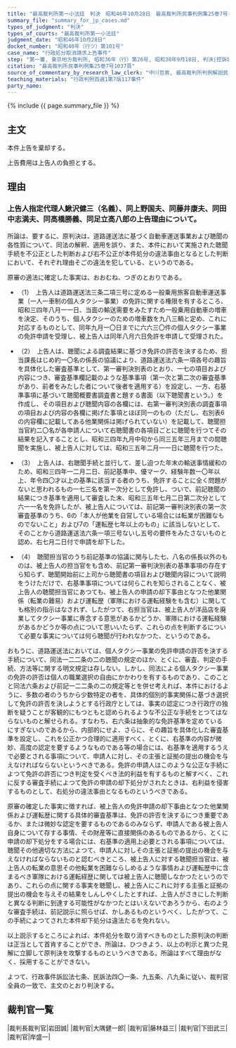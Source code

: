 ```yaml
---
title: "最高裁判所第一小法廷　判決　昭和46年10月28日　最高裁判所民事判例集25巻7号1037頁"
summary_file: "summary_for_jp_cases.md"
types_of_judgment: "判決"
types_of_courts: "最高裁判所第一小法廷"
judgment_date: "昭和46年10月28日"
docket_number: "昭和40年（行ツ）第101号"
case_name: "行政処分取消請求上告事件"
step: "第一審, 東京地方裁判所, 昭和36年（行）第26号, 昭和38年9月18日, 判決|控訴審, 東京高等裁判所, 昭和38年（ネ）第2341号, 昭和40年9月16日, 判決"
citation: "最高裁判所民事判例集25巻7号1037頁"
source_of_commentary_by_research_law_clerk: "中川哲男, 最高裁判所判例解説民事篇昭和46年度号619頁"
teaching_materials: "行政判例百選1第7版117事件"
party_name:
---
```




{% include {{ page.summary_file }}  %}






## 主文



本件上告を棄却する。

上告費用は上告人の負担とする。





## 理由



### 上告人指定代理人鰍沢健三（名義）、同上野国夫、同藤井康夫、同田中志満夫、同高橋勝義、同足立高八郎の上告理由について。

所論は、要するに、原判決は、道路運送法に基づく自動車運送事業および聴聞の各性質について、同法の解釈、適用を誤り、また、本件において実施された聴聞手続を不公正とした判断および右不公正が本件処分の違法事由となるとした判断において、それぞれ理由そごの違法を犯している、というのである。

原審の適法に確定した事実は、おおむね、つぎのとおりである。

- （1）　上告人は道路運送法三条二項三号に定める一般乗用旅客自動車運送事業（一人一車制の個人タクシー事業）の免許に関する権限を有するところ、昭和三四年八月一一日、当面の輸送需要をみたすため一般乗用自動車の増車を決定、そのうち、個人タクシーのための増車数を九八三輌と定め、これに対応するものとして、同年九月一〇日までに六六三〇件の個人タクシー事業の免許申請を受理し、被上告人は同年八月六日免許を申請して受理された。

- （2）　上告人は、聴聞による調査結果に基づき免許の許否を決するため、担当課長はじめ約一〇名の係長の協議により、道路運送法六条一項各号の趣旨を具体化した審査基準として、第一審判決別表のとおり、一七の項目および内容につき、審査基準欄記載のような基準事項（第一次と第二次の審査基準があり、前者をみたした者について後者を適用する）を設定し、一方、右基準事項に基づいて聴聞概要書調査書と題する書面（以下聴聞書という。）を作成し、その項目および聴聞内容の各欄には、右第一審判決別表の調査事項の項目および内容の各欄に掲げた事項とほぼ同一のもの（ただし、右別表6の内容欄に記載してある他業関係は掲げられていない）を記載して、聴聞担当官約二〇名が各申請人について右聴聞書の各項目ごとに聴聞を行つてその結果を記入することとし、昭和三四年九月中旬から同三五年三月までの間聴聞を実施し、被上告人に対しては、昭和三五年二月一一日に聴聞を行つた。

- （3）　上告人は、右聴聞手続と並行して、差し迫つた年末の輸送事情緩和のため、昭和三四年一二月二日、前記基準中、優マーク、経験年数一〇年以上、年令四〇才以上の基準に該当する者のうち、免許することに全く問題がないと思われるもの一七三名を第一次分として免許し、ついで、前記聴聞の結果につき基準を適用して審査した末、昭和三五年七月二日第二次分として六一一名を免許したが、被上告人については、前記第一審判決別表の第一次審査基準のうち、6の「本人が他業を自営している場合には転業が困難なものでないこと」および7の「運転歴七年以上のもの」に該当しないとして、そのことから道路運送法六条一項三号ないし五号の要件をみたさないものと認め、右七月二日付で申請を却下した。

- （4）　聴聞担当官のうち前記基準の協議に関与した七、八名の係長以外のものは、被上告人の担当官をも含め、前記第一審判決別表の基準事項の存在すら知らず、聴聞開始前に上司から聴聞書の項目および聴聞内容について説明をうけただけで、右基準事項については何らこれを知らされることなく、被上告人の聴聞担当官にあつても、被上告人の申請の却下事由となつた他業関係（転業の難易）および運転歴（軍隊における運転経験をも含む）に関しても格別の指示はなされず、したがつて、右担当官は、被上告人が洋品店を廃業してタクシー事業に専念する意思があるかどうか、軍隊における運転経験があるかどうか等の点について思いいたらず、これらの点を判断するについて必要な事実については何ら聴聞が行われなかつた、というのである。

おもうに、道路運送法においては、個人タクシー事業の免許申請の許否を決する手続について、同法一二二条の二の聴聞の規定のほか、とくに、審査、判定の手続、方法等に関する明文規定は存しない。しかし、同法による個人タクシー事業の免許の許否は個人の職業選択の自由にかかわりを有するものであり、このことと同法六条および前記一二二条の二の規定等とを併せ考えれば、本件におけるように、多数の者のうちから少数特定の者を、具体的個別的事実関係に基づき選択して免許の許否を決しようとする行政庁としては、事実の認定につき行政庁の独断を疑うことが客観的にもつともと認められるような不公正な手続をとつてはならないものと解せられる。すなわち、右六条は抽象的な免許基準を定めているにすぎないのであるから、内部的にせよ、さらに、その趣旨を具体化した審査基準を設定し、これを公正かつ合理的に適用すべく、とくに、右基準の内容が微妙、高度の認定を要するようなものである等の場合には、右基準を適用するうえで必要とされる事項について、申請人に対し、その主張と証拠の提出の機会を与えなければならないというべきである。免許の申請人はこのような公正な手続によつて免許の許否につき判定を受くべき法的利益を有するものと解すべく、これに反する審査手続によつて免許の申請の却下処分がされたときは、右利益を侵害するものとして、右処分の違法事由となるものというべきである。

原審の確定した事実に徴すれば、被上告人の免許申請の却下事由となつた他業関係および運転歴に関する具体的審査基準は、免許の許否を決するにつき重要であるか、または微妙な認定を要するものであるのみならず、申請人である被上告人自身について存する事情、その財産等に直接関係のあるものであるから、とくに申請の却下処分をする場合には、右基準の適用上必要とされる事項については、聴聞その他適切な方法によつて、申請人に対しその主張と証拠の提出の機会を与えなければならないものと認むべきところ、被上告人に対する聴聞担当官は、被上告人の転業の意思その他転業を困難ならしめるような事情および運転歴中に含まるべき軍隊における運転経歴に関しては被上告人に聴聞しなかつたというのであり、これらの点に関する事実を聴聞し、被上告人にこれに対する主張と証拠の提出の機会を与えその結果をしんしやくしたとすれば、上告人がさきにした判断と異なる判断に到達する可能性がなかつたとはいえないであろうから、右のような審査手続は、前記説示に照らせば、かしあるものというべく、したがつて、この手続によつてされた本件却下処分は違法たるを免れない。

以上説示するところによれば、本件処分を取り消すべきものとした原判決の判断は正当として首肯することができ、所論は、ひつきよう、以上の判示と異つた見解に立脚して原判決を攻撃するものというべきである。所論はすべて理由がなく、採用することができない。

よつて、行政事件訴訟法七条、民訴法四〇一条、九五条、八九条に従い、裁判官全員の一致で、主文のとおり判決する。

## 裁判官一覧

|裁判長裁判官|岩田誠|
|裁判官|大隅健一郎|
|裁判官|藤林益三|
|裁判官|下田武三|
|裁判官|岸盛一|

